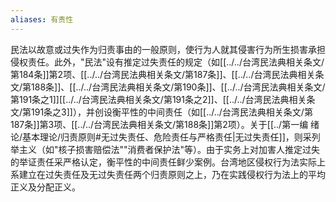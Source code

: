 ```yaml
---
aliases: 有责性
---
```

民法以故意或过失作为归责事由的一般原则，使行为人就其侵害行为所生损害承担侵权责任。此外，"民法"设有推定过失责任的规定（如[[../../台湾民法典相关条文/第184条]]第2项、[[../../台湾民法典相关条文/第187条]]、[[../../台湾民法典相关条文/第188条]]、[[../../台湾民法典相关条文/第190条]]、[[../../台湾民法典相关条文/第191条之1]][[../../台湾民法典相关条文/第191条之2]]、[[../../台湾民法典相关条文/第191条之3]]），并创设衡平性的中间责任（如[[../../台湾民法典相关条文/第187条]]第3项、[[../../台湾民法典相关条文/第188条]]第2项）。关于[[../第一编 绪论/基本理论/归责原则#无过失责任、危险责任与严格责任|无过失责任]]，则采列举主义（如"核子损害赔偿法""消费者保护法"等）。由于实务上对加害人推定过失的举证责任采严格认定，衡平性的中间责任鲜少案例。台湾地区侵权行为法实际上系建立在过失责任及无过失责任两个归责原则之上，乃在实践侵权行为法上的平均正义及分配正义。
